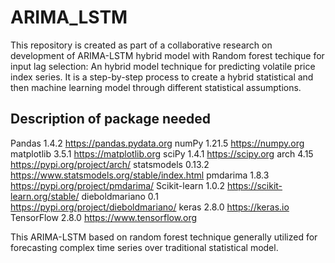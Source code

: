 # ARIMA_LSTM
This repository is created as part of a collaborative research on development of ARIMA-LSTM hybrid model with Random forest techique for input lag selection: An hybrid model technique for predicting volatile price index series.
It is a step-by-step process to create a hybrid statistical and then machine learning model through different statistical assumptions.

## Description of package needed
Pandas	1.4.2	https://pandas.pydata.org
numPy	1.21.5	https://numpy.org 
matplotlib	3.5.1	https://matplotlib.org
sciPy	1.4.1	https://scipy.org
arch	4.15	https://pypi.org/project/arch/
statsmodels	0.13.2	https://www.statsmodels.org/stable/index.html 
pmdarima	1.8.3	https://pypi.org/project/pmdarima/ 
Scikit-learn	1.0.2	https://scikit-learn.org/stable/ 
dieboldmariano	0.1	https://pypi.org/project/dieboldmariano/ 
keras	2.8.0	https://keras.io 
TensorFlow	2.8.0	https://www.tensorflow.org 


This ARIMA-LSTM based on random forest technique generally utilized for forecasting complex time series over traditional statistical model.
